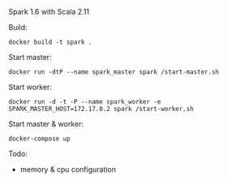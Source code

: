 Spark 1.6  with Scala 2.11

Build:

    docker build -t spark .


Start master:

    docker run -dtP --name spark_master spark /start-master.sh


Start worker:

    docker run -d -t -P --name spark_worker -e SPARK_MASTER_HOST=172.17.0.2 spark /start-worker.sh


Start master & worker:

    docker-compose up




Todo:
* memory & cpu configuration
